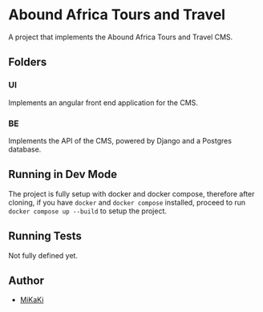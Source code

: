 # Abound Africa Tours and Travel

A project that implements the Abound Africa Tours and Travel CMS.

## Folders

### UI

Implements an angular front end application for the CMS.

### BE

Implements the API of the CMS, powered by Django and a Postgres database.

## Running in Dev Mode

The project is fully setup with docker and docker compose, therefore after cloning, if you have `docker` and `docker compose` installed, proceed to run `docker compose up --build` to setup the project.

## Running Tests

Not fully defined yet.

## Author

- [MiKaKi](kalumewakitsao@outlook.com)
